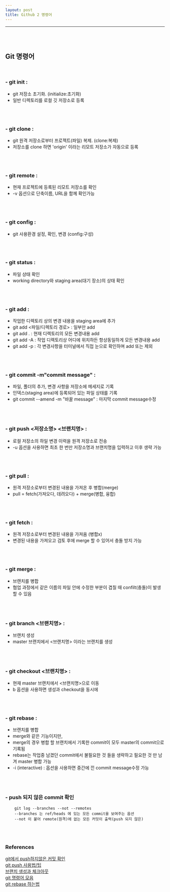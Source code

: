 ```yaml
---
layout: post
title: Github 2 명령어
---
```


---

<br><br>

## Git 명령어

<br>

### - git init : <br>

- git 저장소 초기화. (initialize:초기화) <br>
- 일반 디렉토리를 로컬 깃 저장소로 등록

<br><br>

### - git clone : <br>

- git 원격 저장소로부터 프로젝트(파일) 복제. (clone:복제) <br>
- 저장소를 clone 하면 'origin' 이라는 리모트 저장소가 자동으로 등록

<br><br>

### - git remote : <br>

- 현재 프로젝트에 등록된 리모트 저장소를 확인 <br>
- -v 옵션으로 단축이름, URL을 함께 확인가능

<br><br>

### - git config : <br>

- git 사용환경 설정, 확인, 변경 (config:구성)

<br><br>

### - git status : <br>

- 파일 상태 확인 <br>
- working directory와 staging area(대기 장소)의 상태 확인

<br><br>

### - git add : <br>

- 작업한 디렉토리 상의 변경 내용을 staging area에 추가<br>
- git add <파일/디렉토리 경로> : 일부만 add <br>
- git add . : 현재 디렉토리의 모든 변경내용 add <br>
- git add -A : 작업 디렉토리상 어디에 위치하든 항상동일하게 모든 변경내용 add <br>
- git add -p : 각 변경사항을 터미널에서 직접 눈으로 확인하며 add 또는 제외

<br><br>

### - git commit -m"commit message" : <br>

- 파일, 폴더의 추가, 변경 사항을 저장소에 메세지로 기록 <br>
- 인덱스(staging area)에 등록되어 있는 파일 상태를 기록
- git commit --amend -m "바꿀 message" : 마지막 commit message수정

<br><br>

### - git push <저장소명> <브랜치명> : <br>

- 로컬 저장소의 하일 변경 이력을 원격 저장소로 전송 <br>
- -u 옵션을 사용하면 최초 한 번만 저장소명과 브랜치명을 입력하고 이후 생략 가능

<br><br>

### - git pull : <br>

- 원격 저장소로부터 변경된 내용을 가져온 후 병합(merge) <br>
- pull = fetch(가져오다, 데려오다) + merge(병합, 융합)

<br><br>

### - git fetch : <br>

- 원격 저장소로부터 변경된 내용을 가져옴 (병합x) <br>
- 변경된 내용을 가져오고 검토 후에 merge 할 수 있어서 충돌 방지 가능

<br><br>

### - git merge : <br>

- 브랜치를 병합 <br>
- 협업 과정에서 같은 이름의 파일 안에 수정한 부분이 겹칠 때 confilt(충돌)이 발생할 수 있음

<br><br>

### - git branch <브랜치명> : <br>

- 브랜치 생성 <br>
- master 브랜치에서 <브랜치명> 이라는 브랜치를 생성

<br><br>

### - git checkout <브랜치명> : <br>

- 현재 master 브랜치에서 <브랜치명>으로 이동 <br>
- b 옵션을 사용하면 생성과 checkout을 동시에

<br><br>

### - git rebase : <br>

- 브랜치를 병합 <br>
- merge와 같은 기능이지만, <br>
- merge의 경우 병합 할 브랜치에서 기록한 commit이 모두 master의 commit으로 기록됨 <br>
- rebase는 작업중 남겼던 commit에서 불필요한 것 들을 생략하고 필요한 것 만 남겨 master 병합 가능 <br>
- -i (interactive) : 옵션을 사용하면 중간에 낀 commit message수정 가능

<br><br>

### - push 되지 않은 commit 확인

        git log --branches --not --remotes
        --branches 는 ref/heads 에 있는 모든 commit을 보여주는 옵션
        --not 이 붙어 remote(원격)에 없는 모든 커밋이 출력(push 되지 않은)

<br><br>

### References

[git에서 push하지않은 커밋 확인](https://blog.outsider.ne.kr/820)<br>
[git push 사용법/팁](https://www.daleseo.com/git-push/)<br>
[브랜치 생성과 체크아웃](https://mylko72.gitbooks.io/git/content/branch/checkout.html)<br>
[git 명령어 모음](https://velog.io/@delilah/GitHub-Git-%EB%AA%85%EB%A0%B9%EC%96%B4-%EB%AA%A8%EC%9D%8C)<br>
[git rebase 하는법](https://flyingsquirrel.medium.com/git-rebase-%ED%95%98%EB%8A%94-%EB%B0%A9%EB%B2%95-ce6816fa859d)<br>
